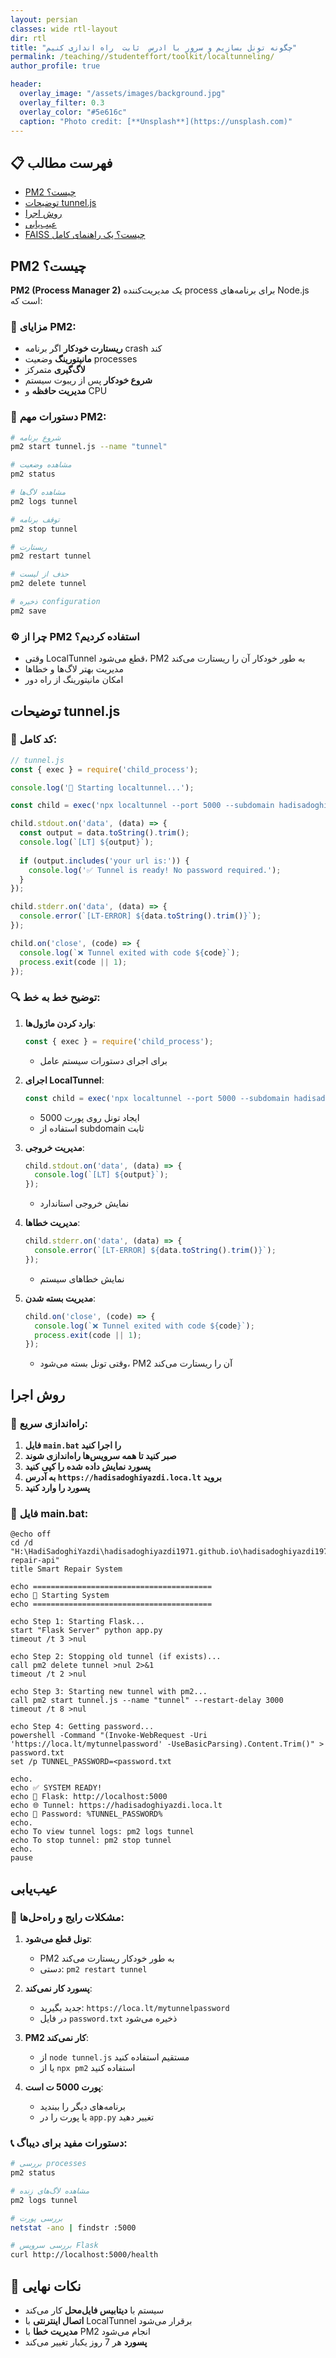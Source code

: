 ```yaml
---
layout: persian
classes: wide rtl-layout
dir: rtl
title: "چگونه تونل بسازیم و سرور با ادرس  ثابت  راه اندازی کنیم"
permalink: /teaching//studenteffort/toolkit/localtunneling/
author_profile: true

header:
  overlay_image: "/assets/images/background.jpg"
  overlay_filter: 0.3
  overlay_color: "#5e616c"
  caption: "Photo credit: [**Unsplash**](https://unsplash.com)"
---
```


## 📋 فهرست مطالب
- [PM2 چیست؟](#pm2-چیست)
- [توضیحات tunnel.js](#توضیحات-tunneljs)
- [روش اجرا](#روش-اجرا)
- [عیب‌یابی](#عیب‌یابی)
- [FAISS چیست؟ یک راهنمای کامل](#faiss-چیست-یک-راهنمای-کامل)


## PM2 چیست؟

**PM2 (Process Manager 2)** یک مدیریت‌کننده process برای برنامه‌های Node.js است که:

### 🎯 مزایای PM2:
- **ریستارت خودکار** اگر برنامه crash کند
- **مانیتورینگ** وضعیت processes
- **لاگ‌گیری** متمرکز
- **شروع خودکار** پس از ریبوت سیستم
- **مدیریت حافظه** و CPU


### 🔧 دستورات مهم PM2:
```bash
# شروع برنامه
pm2 start tunnel.js --name "tunnel"

# مشاهده وضعیت
pm2 status

# مشاهده لاگ‌ها
pm2 logs tunnel

# توقف برنامه
pm2 stop tunnel

# ریستارت
pm2 restart tunnel

# حذف از لیست
pm2 delete tunnel

# ذخیره configuration
pm2 save
```

### ⚙️ چرا از PM2 استفاده کردیم؟
- وقتی LocalTunnel قطع می‌شود، PM2 به طور خودکار آن را ریستارت می‌کند
- مدیریت بهتر لاگ‌ها و خطاها
- امکان مانیتورینگ از راه دور

## توضیحات tunnel.js

### 📜 کد کامل:
```javascript
// tunnel.js
const { exec } = require('child_process');

console.log('🚀 Starting localtunnel...');

const child = exec('npx localtunnel --port 5000 --subdomain hadisadoghiyazdi');

child.stdout.on('data', (data) => {
  const output = data.toString().trim();
  console.log(`[LT] ${output}`);
  
  if (output.includes('your url is:')) {
    console.log('✅ Tunnel is ready! No password required.');
  }
});

child.stderr.on('data', (data) => {
  console.error(`[LT-ERROR] ${data.toString().trim()}`);
});

child.on('close', (code) => {
  console.log(`❌ Tunnel exited with code ${code}`);
  process.exit(code || 1);
});
```

### 🔍 توضیح خط به خط:

1. **وارد کردن ماژول‌ها**:
   ```javascript
   const { exec } = require('child_process');
   ```
   - برای اجرای دستورات سیستم عامل

2. **اجرای LocalTunnel**:
   ```javascript
   const child = exec('npx localtunnel --port 5000 --subdomain hadisadoghiyazdi');
   ```
   - ایجاد تونل روی پورت 5000
   - استفاده از subdomain ثابت

3. **مدیریت خروجی**:
   ```javascript
   child.stdout.on('data', (data) => {
     console.log(`[LT] ${output}`);
   });
   ```
   - نمایش خروجی استاندارد

4. **مدیریت خطاها**:
   ```javascript
   child.stderr.on('data', (data) => {
     console.error(`[LT-ERROR] ${data.toString().trim()}`);
   });
   ```
   - نمایش خطاهای سیستم

5. **مدیریت بسته شدن**:
   ```javascript
   child.on('close', (code) => {
     console.log(`❌ Tunnel exited with code ${code}`);
     process.exit(code || 1);
   });
   ```
   - وقتی تونل بسته می‌شود، PM2 آن را ریستارت می‌کند

## روش اجرا

### 🚀 راه‌اندازی سریع:
1. **فایل `main.bat` را اجرا کنید**
2. **صبر کنید تا همه سرویس‌ها راه‌اندازی شوند**
3. **پسورد نمایش داده شده را کپی کنید**
4. **به آدرس `https://hadisadoghiyazdi.loca.lt` بروید**
5. **پسورد را وارد کنید**

### 📝 فایل main.bat:
```batch
@echo off
cd /d "H:\HadiSadoghiYazdi\hadisadoghiyazdi1971.github.io\hadisadoghiyazdi1971.github.io\smart-repair-api"
title Smart Repair System

echo ========================================
echo 🚀 Starting System
echo ========================================

echo Step 1: Starting Flask...
start "Flask Server" python app.py
timeout /t 3 >nul

echo Step 2: Stopping old tunnel (if exists)...
call pm2 delete tunnel >nul 2>&1
timeout /t 2 >nul

echo Step 3: Starting new tunnel with pm2...
call pm2 start tunnel.js --name "tunnel" --restart-delay 3000
timeout /t 8 >nul

echo Step 4: Getting password...
powershell -Command "(Invoke-WebRequest -Uri 'https://loca.lt/mytunnelpassword' -UseBasicParsing).Content.Trim()" > password.txt
set /p TUNNEL_PASSWORD=<password.txt

echo.
echo ✅ SYSTEM READY!
echo 📍 Flask: http://localhost:5000
echo 🌐 Tunnel: https://hadisadoghiyazdi.loca.lt
echo 🔑 Password: %TUNNEL_PASSWORD%
echo.
echo To view tunnel logs: pm2 logs tunnel
echo To stop tunnel: pm2 stop tunnel
echo.
pause
```

## عیب‌یابی

### 🔧 مشکلات رایج و راه‌حل‌ها:

1. **تونل قطع می‌شود**:
   - PM2 به طور خودکار ریستارت می‌کند
   - دستی: `pm2 restart tunnel`

2. **پسورد کار نمی‌کند**:
   - جدید بگیرید: `https://loca.lt/mytunnelpassword`
   - در فایل `password.txt` ذخیره می‌شود

3. **PM2 کار نمی‌کند**:
   - از `node tunnel.js` مستقیم استفاده کنید
   - یا از `npx pm2` استفاده کنید

4. **پورت 5000 ت است**:
   - برنامه‌های دیگر را ببندید
   - یا پورت را در `app.py` تغییر دهید

### 📞 دستورات مفید برای دیباگ:
```bash
# بررسی processes
pm2 status

# مشاهده لاگ‌های زنده
pm2 logs tunnel

# بررسی پورت
netstat -ano | findstr :5000

# بررسی سرویس Flask
curl http://localhost:5000/health
```

## 🎯 نکات نهایی

- سیستم با **دیتابیس فایل‌محل** کار می‌کند
- **اتصال اینترنتی** با LocalTunnel برقرار می‌شود
- **مدیریت خطا** با PM2 انجام می‌شود
- **پسورد** هر 7 روز یکبار تغییر می‌کند

